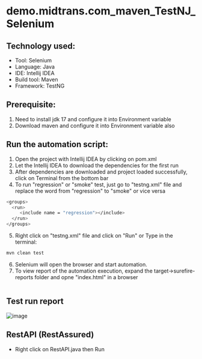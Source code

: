 # demo.midtrans.com_maven_TestNJ_Selenium

## Technology used:
- Tool: Selenium
- Language: Java
- IDE: Intellij IDEA
- Build tool: Maven
- Framework: TestNG

## Prerequisite:
1. Need to install jdk 17 and configure it into Environment variable
2. Download maven and configure it into Environment variable also

## Run the automation script:
1. Open the project with Intellij IDEA by clicking on pom.xml
2. Let the Intellij IDEA to download the dependencies for the first run
3. After dependencies are downloaded and project loaded successfully, click on Terminal from the bottom bar
4. To run "regression" or "smoke" test, just go to "testng.xml" file and replace the word from "regression" to "smoke" or vice versa
```sh
<groups>
  <run>
     <include name = "regression"></include>
  </run>
</groups>
```
5. Right click on "testng.xml" file and click on "Run" or Type in the terminal:
```sh
mvn clean test
```
6. Selenium will open the browser and start automation.
7. To view report of the automation execution, expand the target->surefire-reports folder and opne "index.html" in a browser
```sh
```
## Test run report
![image](https://i.ibb.co/Nrhv7sr/Report.png)

## RestAPI (RestAssured)
- Right click on RestAPI.java then Run
